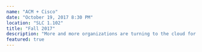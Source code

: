 ```yaml
---
name: "ACM + Cisco"
date: "October 19, 2017 8:30 PM"
location: "SLC 1.102"
title: "Fall 2017"
description: "More and more organizations are turning to the cloud for their mission-critical applications. In addition, people are no longer spending 8 hours a day behind a cubicle and a mobile workforce is becoming the norm. How can an organization address these two key areas of change? We will have an overview and discussion on how an organization can improve their security posture as they address these changes in the workforce."
featured: true
---
```


